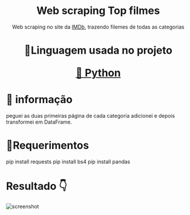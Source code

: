 <h1 align="center">Web scraping Top filmes</h1>
<p align="center">Web scraping no site da <a href="https://www.imdb.com/">IMDb</a>, trazendo filemes de todas as categorias</p>
<h1 align="center">
    <p align="center">🚀Linguagem usada no projeto</p>
     <a href="">🔗 Python</a>
</h1>

# 🎲 informação
peguei as duas primeiras página de cada categoria adicionei e depois transformei em DataFrame.

# 🚩Requerimentos
pip install requests
pip install bs4
pip install pandas

# Resultado 👇
![screenshot](https://github.com/ws-silva/filmes-imdb/tree/main/img)
